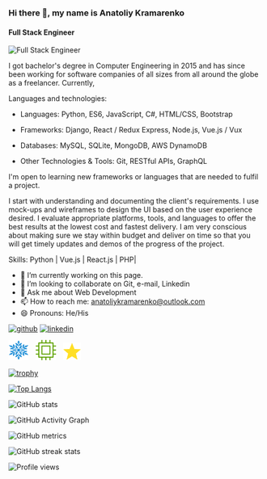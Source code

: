 ### Hi there 👋, my name is Anatoliy Kramarenko
#### Full Stack Engineer
![Full Stack Engineer](https://media-exp1.licdn.com/dms/image/C5622AQH3PnBFFJkG1Q/feedshare-shrink_800/0/1646242521191?e=1649289600&v=beta&t=XjRktHqrRgkK_9201l3Os1w5Kj1qFBBfXXDsMc0nb20)

I got bachelor's degree in Computer Engineering in 2015 and has since been working for software companies of all sizes from all around the globe as a freelancer. Currently, 

Languages and technologies:

- Languages: Python, ES6, JavaScript, C#, HTML/CSS, Bootstrap

- Frameworks: Django, React / Redux Express, Node.js, Vue.js / Vux

- Databases: MySQL, SQLite, MongoDB, AWS DynamoDB

- Other Technologies & Tools: Git, RESTful APIs, GraphQL

I'm open to learning new frameworks or languages that are needed to fulfil a project.

I start with understanding and documenting the client's requirements. I use mock-ups and wireframes to design the UI based on the user experience desired. I evaluate appropriate platforms, tools, and languages to offer the best results at the lowest cost and fastest delivery. I am very conscious about making sure we stay within budget and deliver on time so that you will get timely updates and demos of the progress of the project.

Skills: Python | Vue.js | React.js | PHP|

- 🔭 I’m currently working on this page. 
- 👯 I’m looking to collaborate on Git, e-mail, Linkedin 
- 💬 Ask me about Web Development 
- 📫 How to reach me: anatoliykramarenko@outlook.com 
- 😄 Pronouns: He/His 


[<img src='https://cdn.jsdelivr.net/npm/simple-icons@3.0.1/icons/github.svg' alt='github' height='40'>](https://github.com/https://github.com/Anatoliy-Kramarenko)  [<img src='https://cdn.jsdelivr.net/npm/simple-icons@3.0.1/icons/linkedin.svg' alt='linkedin' height='40'>](https://www.linkedin.com/in/https://www.linkedin.com/in/anatoliy-kramarenko//)  

<a href='https://archiveprogram.github.com/'><img src='https://raw.githubusercontent.com/acervenky/animated-github-badges/master/assets/acbadge.gif' width='40' height='40'></a> <a href='https://docs.github.com/en/developers'><img src='https://raw.githubusercontent.com/acervenky/animated-github-badges/master/assets/devbadge.gif' width='40' height='40'></a> <a href='https://stars.github.com/'><img src='https://raw.githubusercontent.com/acervenky/animated-github-badges/master/assets/starbadge.gif' width='35' height='35'></a> 

[![trophy](https://github-profile-trophy.vercel.app/?username=https://github.com/Anatoliy-Kramarenko)](https://github.com/ryo-ma/github-profile-trophy)

[![Top Langs](https://github-readme-stats.vercel.app/api/top-langs/?username=https://github.com/Anatoliy-Kramarenko)](https://github.com/anuraghazra/github-readme-stats)

![GitHub stats](https://github-readme-stats.vercel.app/api?username=https://github.com/Anatoliy-Kramarenko&show_icons=true)  

![GitHub Activity Graph](https://activity-graph.herokuapp.com/graph?username=https://github.com/Anatoliy-Kramarenko)  

![GitHub metrics](https://metrics.lecoq.io/https://github.com/Anatoliy-Kramarenko)  

![GitHub streak stats](https://github-readme-streak-stats.herokuapp.com/?user=https://github.com/Anatoliy-Kramarenko)  

![Profile views](https://gpvc.arturio.dev/https://github.com/Anatoliy-Kramarenko)  
